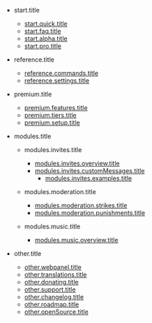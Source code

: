 - start.title

  - [start.quick.title](/fr/getting-started/quick-start.md)
  - [start.faq.title](/fr/getting-started/faq.md)
  - [start.alpha.title](/fr/getting-started/alpha.md)
  - [start.pro.title](/fr/getting-started/pro.md)

- reference.title

  - [reference.commands.title](/fr/reference/commands.md)
  - [reference.settings.title](/fr/reference/settings.md)

- premium.title

  - [premium.features.title](/fr/premium/features.md)
  - [premium.tiers.title](/fr/premium/tiers.md)
  - [premium.setup.title](/fr/premium/setup.md)

- modules.title

  - modules.invites.title

    - [modules.invites.overview.title](/fr/modules/invites/modules.invites.overview.url.md)
    - [modules.invites.customMessages.title](/fr/modules/invites/modules.invites.customMessages.url.md)
      - [modules.invites.examples.title](/fr/modules/invites/examples.md)

  - modules.moderation.title

    - [modules.moderation.strikes.title](/fr/modules/moderation/strikes.md)
    - [modules.moderation.punishments.title](/fr/modules/moderation/punishments.md)

  - modules.music.title

    - [modules.music.overview.title](/fr/modules/music/Overview.md)

- other.title

  - [other.webpanel.title](/fr/other/webpanel.md)
  - [other.translations.title](/fr/other/translations.md)
  - [other.donating.title](/fr/other/donating.md)
  - [other.support.title](/fr/other/support.md)
  - [other.changelog.title](/fr/other/changelog.md)
  - [other.roadmap.title](/fr/other/roadmap.md)
  - [other.openSource.title](/fr/other/open-source.md)
